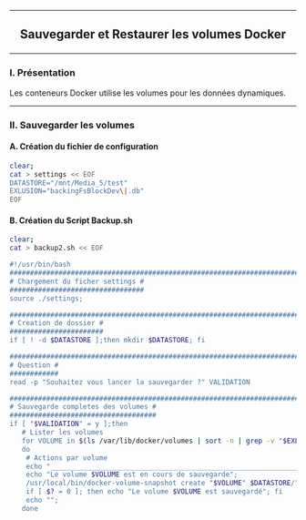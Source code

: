 ----------------------------------------------------------------------------------------------------------------------------------------------------------------------------------------------
## <p align='center'> Sauvegarder et Restaurer les volumes Docker </p>

----------------------------------------------------------------------------------------------------------------------------------------------------------------------------------------------
### I. Présentation
Les conteneurs Docker utilise les volumes pour les données dynamiques.


----------------------------------------------------------------------------------------------------------------------------------------------------------------------------------------------
### II. Sauvegarder les volumes
#### A. Création du fichier de configuration
```bash
clear;
cat > settings << EOF
DATASTORE="/mnt/Media_5/test"
EXLUSION="backingFsBlockDev\|.db"
EOF
```

#### B. Création du Script Backup.sh
```bash
clear;
cat > backup2.sh << EOF

#!/usr/bin/bash
#######################################################################################################################
# Chargement du ficher settings #
#################################
source ./settings;

#######################################################################################################################
# Creation de dossier #
#######################
if [ ! -d $DATASTORE ];then mkdir $DATASTORE; fi

#######################################################################################################################
# Question #
############
read -p "Souhaitez vous lancer la sauvegarder ?" VALIDATION

#######################################################################################################################
# Sauvegarde completes des volumes #
####################################
if [ "$VALIDATION" = y ];then
   # Lister les volumes
   for VOLUME in $(ls /var/lib/docker/volumes | sort -n | grep -v "$EXLUSION")
   do
    # Actions par volume
    echo "___________________________________________________________________________________________________________"
    echo "Le volume $VOLUME est en cours de sauvegarde";
    /usr/local/bin/docker-volume-snapshot create "$VOLUME" $DATASTORE/"$VOLUME".tar 1>/dev/null;
    if [ $? = 0 ]; then echo "Le volume $VOLUME est sauvegardé"; fi
    echo "";
   done
```
